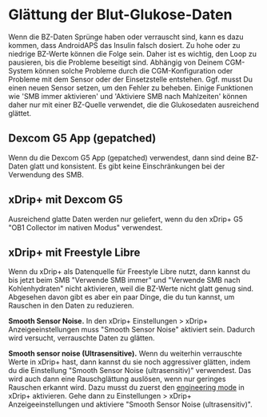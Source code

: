 # Glättung der Blut-Glukose-Daten

Wenn die BZ-Daten Sprünge haben oder verrauscht sind, kann es dazu kommen, dass AndroidAPS das Insulin falsch dosiert. Zu hohe oder zu niedrige BZ-Werte können die Folge sein. Daher ist es wichtig, den Loop zu pausieren, bis die Probleme beseitigt sind. Abhängig von Deinem CGM-System können solche Probleme durch die CGM-Konfiguration oder Probleme mit dem Sensor oder der Einsetzstelle entstehen. Ggf. musst Du einen neuen Sensor setzen, um den Fehler zu beheben. Einige Funktionen wie 'SMB immer aktivieren' und 'Aktiviere SMB nach Mahlzeiten' können daher nur mit einer BZ-Quelle verwendet, die die Glukosedaten ausreichend glättet.

## Dexcom G5 App (gepatched)

Wenn du die Dexcom G5 App (gepatched) verwendest, dann sind deine BZ-Daten glatt und konsistent. Es gibt keine Einschränkungen bei der Verwendung des SMB.

## xDrip+ mit Dexcom G5

Ausreichend glatte Daten werden nur geliefert, wenn du den xDrip+ G5 "OB1 Collector im nativen Modus" verwendest.

## xDrip+ mit Freestyle Libre

Wenn du xDrip+ als Datenquelle für Freestyle Libre nutzt, dann kannst du bis jetzt beim SMB "Verwende SMB immer" und "Verwende SMB nach Kohlenhydraten" nicht aktivieren, weil die BZ-Werte nicht glatt genug sind. Abgesehen davon gibt es aber ein paar Dinge, die du tun kannst, um Rauschen in den Daten zu reduzieren.

**Smooth Sensor Noise.** In den xDrip+ Einstellungen > xDrip+ Anzeigeeinstellungen muss "Smooth Sensor Noise" aktiviert sein. Dadurch wird versucht, verrauschte Daten zu glätten.

**Smooth sensor noise (Ultrasensitive).** Wenn du weiterhin verrauschte Werte in xDrip+ hast, dann kannst du sie noch aggressiver glätten, indem du die Einstellung "Smooth Sensor Noise (ultrasensitiv)" verwendest. Das wird auch dann eine Rauschglättung auslösen, wenn nur geringes Rauschen erkannt wird. Dazu musst du zuerst den [engineering mode](Enabling-Engineering-Mode-in-xDrip.md) in xDrip+ aktivieren. Gehe dann zu Einstellungen > xDrip+ Anzeigeeinstellungen und aktiviere "Smooth Sensor Noise (ultrasensitiv)".